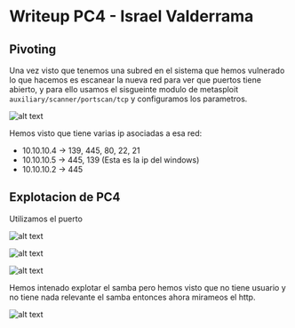 # Writeup PC4 - Israel Valderrama

## Pivoting

Una vez visto que tenemos una subred en el sistema que hemos vulnerado lo que hacemos es escanear la nueva red para ver que puertos tiene abierto, y para ello usamos el sisgueinte modulo de metasploit `auxiliary/scanner/portscan/tcp` y configuramos los parametros.

![alt text](img/image.png)

Hemos visto que tiene varias ip asociadas a esa red:

- 10.10.10.4 -> 139, 445, 80, 22, 21  
- 10.10.10.5 -> 445, 139 (Esta es la ip del windows) 
- 10.10.10.2 -> 445

## Explotacion de PC4

Utilizamos el puerto

![alt text](img/image-2.png)

![alt text](img/image-3.png)

![alt text](img/image-4.png)

Hemos intenado explotar el samba pero hemos visto que no tiene usuario y no tiene nada relevante el samba entonces ahora mirameos el http.

![alt text](img/image-5.png)